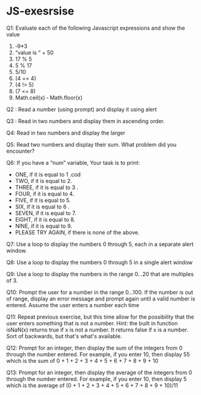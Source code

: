 # JS-exesrsise


Q1: Evaluate each of the following Javascript expressions and show the value
1. ‐9*3         
2. “value is “ + 50   
3. 17 % 5         
4. 5 % 17        
5. 5/10         
6. (4 == 4)        
7. (4 != 5)  
8. (7 <= 8) 
9. Math.ceil(x) ‐ Math.floor(x) 

Q2 : Read a number (using prompt) and display it using alert

Q3 : Read in two numbers and display them in ascending order.

Q4: Read in two numbers and display the larger

Q5: Read two numbers and display their sum.  What problem did you encounter?

Q6: If you have a “num” variable,  Your task is to print:

- ONE, if it is equal to 1 .cod
- TWO, if it is equal to 2.
- THREE, if it is equal to 3 .
- FOUR, if it is equal to 4.
- FIVE, if it is equal to 5.
- SIX, if it is equal to 6 .
- SEVEN, if it is equal to 7.
- EIGHT, if it is equal to 8.
- NINE, if it is equal to 9.
- PLEASE TRY AGAIN, if there is none of the above.


Q7: Use a loop to display the numbers 0 through 5, each in a separate alert window.

Q8: Use a loop to display the numbers 0 through 5 in a single alert window

Q9: Use a loop to display the numbers in the range 0…20 that are multiples of 3. 

Q10: Prompt the user for a number in the range 0…100.  If the number is out of range, display an error message and prompt again until a valid number is entered.  Assume the user enters a number each time


Q11: Repeat previous exercise, but this time allow for the possibility that the user enters something that is not a number.  Hint: the built in function isNaN(x) returns true if x is not a number.  It returns false if x is a number.  Sort of backwards, but that's what's available.


Q12: Prompt for an integer, then display the sum of the integers from 0 through the number entered.  For example, if you enter 10, then display 55 which is the sum of   0 + 1 + 2 + 3 + 4 + 5 + 6 + 7 + 8 + 9 + 10


Q13: Prompt for an integer, then display the average of the integers from 0 through the number entered.  For example, if you enter 10, then display 5 which is the average of   (0 + 1 + 2 + 3 + 4 + 5 + 6 + 7 + 8 + 9 + 10)/11

